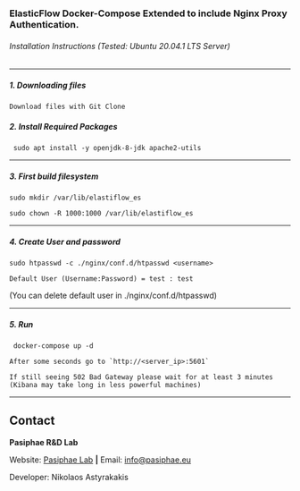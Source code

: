### ElasticFlow Docker-Compose Extended to include Nginx Proxy Authentication.


###### Installation Instructions (Tested: Ubuntu 20.04.1 LTS Server)
--------------------------------------------------
 

##### 1. Downloading files 

```
Download files with Git Clone 
``` 


##### 2. Install Required Packages 
```
 sudo apt install -y openjdk-8-jdk apache2-utils

```

--------------------------------------------------

##### 3. First build filesystem

```
sudo mkdir /var/lib/elastiflow_es

sudo chown -R 1000:1000 /var/lib/elastiflow_es
```

--------------------------------------------------


##### 4. Create User and password


``` 
sudo htpasswd -c ./nginx/conf.d/htpasswd <username>
```

`Default User (Username:Password) = test : test`


(You can delete default user in ./nginx/conf.d/htpasswd)


--------------------------------------------------


##### 5. Run

```
 docker-compose up -d
```

```
After some seconds go to `http://<server_ip>:5601`
```

```
If still seeing 502 Bad Gateway please wait for at least 3 minutes 
(Kibana may take long in less powerful machines)
```

--------------------------------------------------
 
## Contact
**Pasiphae R&D Lab**

Website: [Pasiphae Lab](https://www.pasiphae.eu) **|** Email: info@pasiphae.eu

Developer: Nikolaos Astyrakakis
